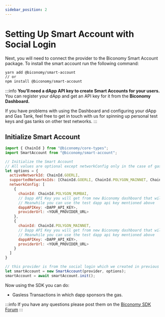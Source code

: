 ```yaml
---
sidebar_position: 2
---
```


# Setting Up Smart Account with Social Login

Next, you will need to connect the provider to the Biconomy Smart Account package. To install the smart account run the following command:

```bash
yarn add @biconomy/smart-account
// or
npm install @biconomy/smart-account
```

:::info
**You'll need a dApp API key to create Smart Accounts for your users.**
You can register your dApp and get an API key for it from the **Biconomy Dashboard.**

If you have problems with using the Dashboard and configuring your dApp and Gas Tank, feel free to get in touch with us for spinning up personal test keys and gas tanks on other test networks.
:::

## Initialize Smart Account

```js
import { ChainId } from "@biconomy/core-types";
import SmartAccount from "@biconomy/smart-account";

// Initialize the Smart Account
// All values are optional except networkConfig only in the case of gasless dappAPIKey is required
let options = {
  activeNetworkId: ChainId.GOERLI,
  supportedNetworksIds: [ChainId.GOERLI, ChainId.POLYGON_MAINNET, ChainId.POLYGON_MUMBAI],
  networkConfig: [
    {
      chainId: ChainId.POLYGON_MUMBAI,
      // Dapp API Key you will get from new Biconomy dashboard that will be live soon
      // Meanwhile you can use the test dapp api key mentioned above
      dappAPIKey: <DAPP_API_KEY>,
      providerUrl: <YOUR_PROVIDER_URL>
    },
    {
      chainId: ChainId.POLYGON_MAINNET,
      // Dapp API Key you will get from new Biconomy dashboard that will be live soon
      // Meanwhile you can use the test dapp api key mentioned above
      dappAPIKey: <DAPP_API_KEY>,
      providerUrl: <YOUR_PROVIDER_URL>
    }
  ]
} 

// this provider is from the social login which we created in previous setup
let smartAccount = new SmartAccount(provider, options);
smartAccount = await smartAccount.init();
```

Now using the SDK you can do:

- Gasless Transactions in which dapp sponsors the gas.

:::info
If you have any questions please post them on the [Biconomy SDK Forum](https://forum.biconomy.io/)
:::
